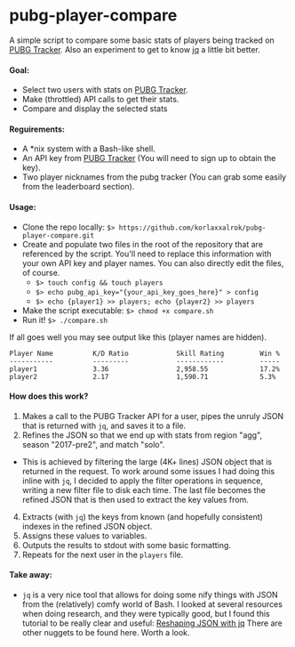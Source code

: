 # pubg-player-compare

A simple script to compare some basic stats of players being tracked on [PUBG Tracker](https://pubgtracker.com). Also an experiment to get to know [jq](https://stedolan.github.io/jq/) a little bit better.

#### Goal:
* Select two users with stats on [PUBG Tracker](https://pubgtracker.com).
* Make (throttled) API calls to get their stats.
* Compare and display the selected stats

#### Reguirements:
* A *nix system with a Bash-like shell.
* An API key from [PUBG Tracker](https://pubgtracker.com/site-api) (You will need to sign up to obtain the key).
* Two player nicknames from the pubg tracker (You can grab some easily from the leaderboard section).

#### Usage:
* Clone the repo locally: ```$> https://github.com/korlaxxalrok/pubg-player-compare.git```
* Create and populate two files in the root of the repository that are referenced by the script. You'll need to replace this information with your own API key and player names. You can also directly edit the files, of course.
  * ```$> touch config && touch players```
  * ```$> echo pubg_api_key="{your_api_key_goes_here}" > config```
  * ```$> echo {player1} >> players; echo {player2} >> players``` 
* Make the script executable: ```$> chmod +x compare.sh```
* Run it! ```$> ./compare.sh```

If all goes well you may see output like this (player names are hidden).
```
Player Name          K/D Ratio            Skill Rating         Win %
-----------          ---------            ------------         -----
player1              3.36                 2,958.55             17.2%
player2              2.17                 1,590.71             5.3%
```

#### How does this work?
1. Makes a call to the PUBG Tracker API for a user, pipes the unruly JSON that is returned with `jq`, and saves it to a file.
3. Refines the JSON so that we end up with stats from region "agg", season "2017-pre2", and match "solo".
* This is achieved by filtering the large (4K+ lines) JSON object that is returned in the request. To work around some issues I had doing this inline with `jq`, I decided to apply the filter operations in sequence, writing a new filter file to disk each time. The last file becomes the refined JSON that is then used to extract the key values from.
4. Extracts (with `jq`) the keys from known (and hopefully consistent) indexes in the refined JSON object.
5. Assigns these values to variables.
6. Outputs the results to stdout with some basic formatting.
7. Repeats for the next user in the `players` file.

#### Take away:
* `jq` is a very nice tool that allows for doing some nify things with JSON from the (relatively) comfy world of Bash. I looked at several resources when doing research, and they were typically good, but I found this tutorial to be really clear and useful: [Reshaping JSON with jq](http://programminghistorian.org/lessons/json-and-jq) There are other nuggets to be found here. Worth a look.
